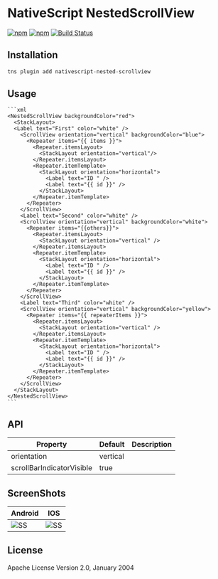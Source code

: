# NativeScript NestedScrollView

[![npm](https://img.shields.io/npm/v/nativescript-nested-scrollview.svg)](https://www.npmjs.com/package/nativescript-nested-scrollview)
[![npm](https://img.shields.io/npm/dt/nativescript-nested-scrollview.svg?label=npm%20downloads)](https://www.npmjs.com/package/nativescript-nested-scrollview)
[![Build Status](https://travis-ci.org/triniwiz/nativescript-nested-scrollview.svg?branch=master)](https://travis-ci.org/triniwiz/nativescript-nested-scrollview)

## Installation


```javascript
tns plugin add nativescript-nested-scrollview
```

## Usage

	```xml
    <NestedScrollView backgroundColor="red">
      <StackLayout>
      <Label text="First" color="white" />
        <ScrollView orientation="vertical" backgroundColor="blue">
          <Repeater items="{{ items }}">
            <Repeater.itemsLayout>
              <StackLayout orientation="vertical"/>
            </Repeater.itemsLayout>
            <Repeater.itemTemplate>
              <StackLayout orientation="horizontal">
                <Label text="ID " />
                <Label text="{{ id }}" />
              </StackLayout>
            </Repeater.itemTemplate>
          </Repeater>
        </ScrollView>
        <Label text="Second" color="white" />
        <ScrollView orientation="vertical" backgroundColor="white">
          <Repeater items="{{others}}">
            <Repeater.itemsLayout>
              <StackLayout orientation="vertical" />
            </Repeater.itemsLayout>
            <Repeater.itemTemplate>
              <StackLayout orientation="horizontal">
                <Label text="ID " />
                <Label text="{{ id }}" />
              </StackLayout>
            </Repeater.itemTemplate>
          </Repeater>
        </ScrollView>
        <Label text="Third" color="white" />
        <ScrollView orientation="vertical" backgroundColor="yellow">
          <Repeater items="{{ repeaterItems }}">
            <Repeater.itemsLayout>
              <StackLayout orientation="vertical" />
            </Repeater.itemsLayout>
            <Repeater.itemTemplate>
              <StackLayout orientation="horizontal">
                <Label text="ID " />
                <Label text="{{ id }}" />
              </StackLayout>
            </Repeater.itemTemplate>
          </Repeater>
        </ScrollView>
      </StackLayout>
    </NestedScrollView>
    ```


## API

| Property | Default | Description |
| --- | --- | --- |
| orientation | vertical |  |
| scrollBarIndicatorVisible | true |  |

## ScreenShots

Android | IOS
--------|---------
![SS](https://i.imgur.com/Df2tHZm.gif) | ![SS](https://i.imgur.com/9VkhhvU.gif)

## License

Apache License Version 2.0, January 2004
